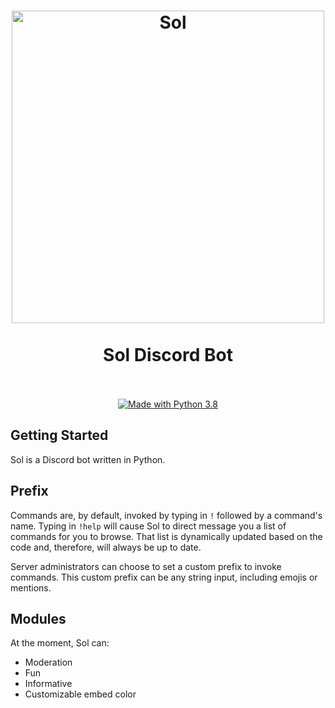 <h1 align="center">
    <a href="https://github.com/I-Atlas/Sol">
    <img src="https://imgur.com/fhaWUrE.png" width="500" alt="Sol">
    </a>
    <br>
    <br>
    Sol Discord Bot
    <br>
    <br>
</h1>
    <p align="center">
        <a href="https://www.python.org/downloads/">
            <img src="https://img.shields.io/badge/Made%20With-Python%203.8-blue.svg?style=for-the-badge" alt="Made with Python 3.8">
        </a>
    </p>


## Getting Started
Sol is a Discord bot written in Python.

## Prefix
Commands are, by default, invoked by typing in `!` followed by a command's name. Typing in `!help` will cause Sol to direct message you a list of commands for you to browse. That list is dynamically updated based on the code and, therefore, will always be up to date.

Server administrators can choose to set a custom prefix to invoke commands. This custom prefix can be any string input, including emojis or mentions.

## Modules
At the moment, Sol can:
* Moderation
* Fun
* Informative
* Customizable embed color
